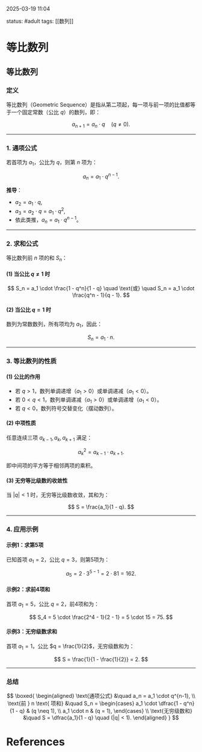 2025-03-19    11:04

status: #adult 
tags: [[数列]]


# 等比数列

## 等比数列

### 定义

等比数列（Geometric Sequence）是指从第二项起，每一项与前一项的比值都等于一个固定常数（公比 $q$）的数列，即：

$$
a_{n+1} = a_n \cdot q \quad (q \neq 0).
$$

---

### 1. 通项公式

若首项为 $a_1$，公比为 $q$，则第 $n$ 项为：

$$
a_n = a_1 \cdot q^{n-1}.
$$

**推导**：

* $a_2 = a_1 \cdot q$,
* $a_3 = a_2 \cdot q = a_1 \cdot q^2$,
* 依此类推，$a_n = a_1 \cdot q^{n-1}$。

---

### 2. 求和公式

等比数列前 $n$ 项的和 $S_n$：

#### (1) 当公比 $q \neq 1$ 时

$$
S_n = a_1 \cdot \frac{1 - q^n}{1 - q} \quad \text{或} \quad S_n = a_1 \cdot \frac{q^n - 1}{q - 1}.
$$

#### (2) 当公比 $q = 1$ 时

数列为常数数列，所有项均为 $a_1$，因此：

$$
S_n = a_1 \cdot n.
$$

---

### 3. 等比数列的性质

#### (1) 公比的作用

* 若 $q > 1$，数列单调递增（$a_1 > 0$）或单调递减（$a_1 < 0$）。
* 若 $0 < q < 1$，数列单调递减（$a_1 > 0$）或单调递增（$a_1 < 0$）。
* 若 $q < 0$，数列符号交替变化（摆动数列）。

#### (2) 中项性质

任意连续三项 $a_{k-1}, a_k, a_{k+1}$ 满足：

$$
a_k^2 = a_{k-1} \cdot a_{k+1}.
$$

即中间项的平方等于相邻两项的乘积。

#### (3) 无穷等比级数的收敛性

当 $|q| < 1$ 时，无穷等比级数收敛，其和为：

$$
S = \frac{a_1}{1 - q}.
$$

---

### 4. 应用示例

#### 示例1：求第5项

已知首项 $a_1 = 2$，公比 $q = 3$，则第5项为：

$$
a_5 = 2 \cdot 3^{5-1} = 2 \cdot 81 = 162.
$$

#### 示例2：求前4项和

首项 $a_1 = 5$，公比 $q = 2$，前4项和为：

$$
S_4 = 5 \cdot \frac{2^4 - 1}{2 - 1} = 5 \cdot 15 = 75.
$$

#### 示例3：无穷级数求和

首项 $a_1 = 1$，公比 $q = \frac{1}{2}$，无穷级数和为：

$$
S = \frac{1}{1 - \frac{1}{2}} = 2.
$$

---

### 总结

$$
\boxed{
\begin{aligned}
\text{通项公式} &\quad a_n = a_1 \cdot q^{n-1}, \\
\text{前 } n \text{ 项和} &\quad S_n =
\begin{cases}
a_1 \cdot \dfrac{1 - q^n}{1 - q} & (q \neq 1), \\
a_1 \cdot n & (q = 1),
\end{cases} \\
\text{无穷级数和} &\quad S = \dfrac{a_1}{1 - q} \quad (|q| < 1).
\end{aligned}
}
$$


# References
